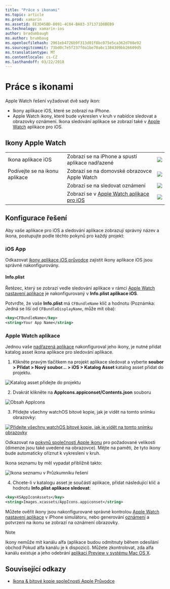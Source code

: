 ```yaml
---
title: "Práce s ikonami"
ms.topic: article
ms.prod: xamarin
ms.assetid: EE3D45BD-8091-4C04-BA83-371371D8BEB9
ms.technology: xamarin-ios
author: bradumbaugh
ms.author: brumbaug
ms.openlocfilehash: 2961eb4726b9f313d01f8bc075e5ca362d708e92
ms.sourcegitcommit: 73bd0c7e5f237f0a1be70a6c1384309bb26609d5
ms.translationtype: MT
ms.contentlocale: cs-CZ
ms.lasthandoff: 03/22/2018
---
```

# <a name="working-with-icons"></a>Práce s ikonami

Apple Watch řešení vyžadovat dvě sady ikon:

* Ikony aplikace iOS, které se zobrazí na iPhone.
* Apple Watch ikony, které bude vykreslen v kruh v nabídce sledovat a obrazovky oznámení. Ikona sledování aplikace se zobrazí také v [Apple Watch](~/ios/watchos/app-fundamentals/settings.md) aplikace pro iOS.

## <a name="apple-watch-icons"></a>Ikony Apple Watch

| | | |
|-|-|-|
|Ikona aplikace iOS|Zobrazí se na iPhone a spustí aplikace nadřazené|![](icons-images/icon-ios.png)|
|Podívejte se na ikonu aplikace|Zobrazí se na domovské obrazovce Apple Watch|![](icons-images/icon-home.png)|
||Zobrazí se na sledovat oznámení|![](icons-images/notification-icon.png)|
||Zobrazí se v [Apple Watch aplikace pro iOS](~/ios/watchos/app-fundamentals/settings.md)|![](icons-images/watch-app-sml.png)|

## <a name="configuring-your-solution"></a>Konfigurace řešení

Aby vaše aplikace pro iOS a sledování aplikace zobrazují správný název a ikona, postupujte podle těchto pokynů pro každý projekt:

### <a name="ios-app"></a>iOS App

Odkazovat [ikony aplikace iOS průvodce](~/ios/app-fundamentals/images-icons/app-icons.md) zajistit ikony aplikace iOS jsou správně nakonfigurovány.

#### <a name="infoplist"></a>Info.plist

Řetězec, který se zobrazí vedle sledování aplikace v rámci [Apple Watch nastavení aplikace](~/ios/watchos/app-fundamentals/settings.md) je nakonfigurovaný v **Info.plist aplikace iOS**.

Potvrďte, že vaše **Info.plist** má `CFBundleName` klíč a hodnotu (Poznámka: Jedná se liší od `CFBundleDisplayName`, může mít oba):

```xml
<key>CFBundleName</key>
<string>Your App Name</string>
```

### <a name="apple-watch-app"></a>Apple Watch aplikace

Jednou vaše [nadřazená aplikace](~/ios/watchos/app-fundamentals/parent-app.md) nakonfiguroval jeho ikony, je nutné přidat katalog asset ikona aplikace pro sledování aplikace.

1. Klikněte pravým tlačítkem na projekt aplikace sledovat a vyberte **soubor > Přidat > Nový soubor... > iOS > Katalog Asset** katalog asset přidat do projektu.

 ![](icons-images/newasset.png "Katalog asset přidejte do projektu")

2. Dvakrát klikněte na **AppIcons.appiconset/Contents.json** souboru

  ![](icons-images/xcassets-iconset-sml.png "Obsah AppIcons")

3. Přidejte všechny watchOS bitové kopie, jak je vidět na tomto snímku obrazovky:

  [![](icons-images/appicons-sml.png "Přidejte všechny watchOS bitové kopie, jak je vidět na tomto snímku obrazovky")](icons-images/appicons.png#lightbox)

  Odkazovat na [pokynů společnosti Apple ikonu](https://developer.apple.com/library/prerelease/ios/documentation/UserExperience/Conceptual/WatchHumanInterfaceGuidelines/IconandImageSizes.html) pro požadované velikosti (dimenze jsou také uvedené na obrazovce). Mějte na paměti, že tyto ikony bude automaticky oříznut k vykreslení v kruh.

  Ikona seznamu by měl vypadat přibližně takto:

  ![](icons-images/xcassets-complete-sml.png "Ikona seznamu v Průzkumníku řešení")

4. Chcete-li v katalogu asset je součástí aplikace, přidat následující klíč a hodnotu **Info.plist aplikace sledovat**:

```xml
<key>XSAppIconAssets</key>
<string>Images.xcassets/AppIcons.appiconset</string>
```

Můžete ověřit ikony jsou nakonfigurované správné kontrolou [Apple Watch nastavení aplikace](~/ios/watchos/app-fundamentals/settings.md) v iPhone simulátoru, nebo generování [oznámení](~/ios/watchos/platform/notifications.md) a potvrzení na ikonu se zobrazí na oznámení obrazovky.

> [!NOTE]
> Ikony nemůže mít kanálu alfa (aplikace budou odmítnuty během odesílání obchod Pokud alfa kanálu je k dispozici). Můžete zkontrolovat, zda alfa kanálu existuje a jeho odebrání [aplikaci Preview v systému Mac OS X](~/ios/watchos/troubleshooting.md#noalpha).


## <a name="related-links"></a>Související odkazy

- [Ikona & bitové kopie společnosti Apple Průvodce](https://developer.apple.com/library/prerelease/ios/documentation/UserExperience/Conceptual/WatchHumanInterfaceGuidelines/IconandImageSizes.html)
